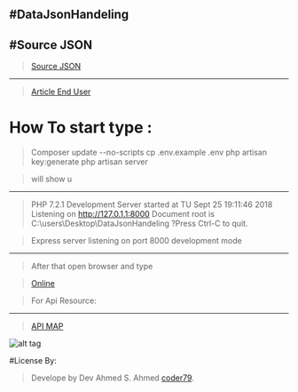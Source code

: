 
#DataJsonHandeling
---------------------------------
#Source JSON  
---------------------------------
>[Source JSON](https://spreadsheets.google.com/feeds/list/0Ai2EnLApq68edEVRNU0xdW9QX1BqQXhHRl9sWDNfQXc/od6/public/basic?alt=json)
--------------------------------------
>[Article End User](https://spreadsheets.google.com/feeds/list/14zFud_rIym9GIqewBXV6mYh-s6hbAGBOIWs1NqAbdik/od6/public/basic)
# How To start type :
>Composer update --no-scripts
>cp .env.example .env
>php artisan key:generate
>php artisan server 

>will show u 
---------------------------------
> PHP 7.2.1 Development Server started at TU Sept 25 19:11:46 2018
>Listening on http://127.0.1.1:8000
>Document root is C:\users\Desktop\DataJsonHandeling
?Press Ctrl-C to quit.

>Express server listening on port 8000  development mode 
---------------------------------
>After that open browser and type 

>[Online](https://serinc.tech/Task/public)

>For Api Resource:
---------------------------
>[API MAP](https://serinc.tech/Task/public/api/map)

![alt tag](http://serinc.tech/Task/public/zx.png "Data Retrive from Api")

#License By:
>Develope by Dev Ahmed S. Ahmed [coder79](http://coder79.me).
